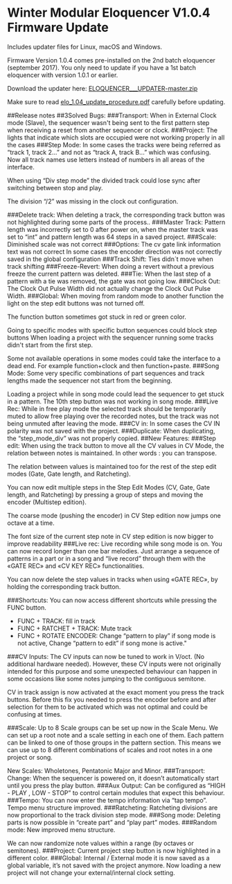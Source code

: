 # Winter Modular Eloquencer V1.0.4 Firmware Update

Includes updater files for Linux, macOS and Windows.

Firmware Version 1.0.4 comes pre-installed on the 2nd batch eloquencer (september 2017). You only need to update if you have a 1st batch eloquencer with version 1.0.1 or earlier.

Download the updater here: [ELOQUENCER___UPDATER-master.zip](https://github.com/enoughframes/ELOQUENCER___UPDATER/archive/master.zip)

Make sure to read [elo_1.04_update_procedure.pdf](https://github.com/enoughframes/ELOQUENCER___UPDATER/blob/master/elo_1.04_update_procedure.pdfom) carefully before updating.

##Release notes
##3Solved Bugs:
###Transport:
When in External Clock mode (Slave), the sequencer wasn't being sent to the first pattern
step when receiving a reset from another sequencer or clock.
###Project:
The lights that indicate which slots are occupied were not working properly in all the cases
###Step Mode:
In some cases the tracks were being referred as “track 1, track 2…” and not as “track A,
track B...” which was confusing. Now all track names use letters instead of numbers in all
areas of the interface.

When using “Div step mode” the divided track could lose sync after switching between stop
and play.

The division “/2” was missing in the clock out configuration.

###Delete track:
When deleting a track, the corresponding track button was not highlighted during some parts
of the process..
###Master Track:
Pattern length was incorrectly set to 0 after power on, when the master track was set to “int”
and pattern length was 64 steps in a saved project.
###Scale:
Diminished scale was not correct
###Options:
The cv gate link information text was not correct
In some cases the encoder direction was not correctly saved in the global configuration
###Track Shift:
Ties didn´t move when track shifting
###Freeze-Revert:
When doing a revert without a previous freeze the current pattern was deleted.
###Tie:
When the last step of a pattern with a tie was removed, the gate was not going low.
###Clock Out:
The Clock Out Pulse Width did not actually change the Clock Out Pulse Width.
###Global:
When moving from random mode to another function the light on the step edit buttons was
not turned off.

The function button sometimes got stuck in red or green color.

Going to specific modes with specific button sequences could block step buttons
When loading a project with the sequencer running some tracks didn't start from the first
step.

Some not available operations in some modes could take the interface to a dead end. For
example function+clock and then function+paste.
###Song Mode:
Some very specific combinations of part sequences and track lengths made the sequencer
not start from the beginning.

Loading a project while in song mode could lead the sequencer to get stuck in a pattern.
The 10th step button was not working in song mode.
###Live Rec:
While in free play mode the selected track should be temporarily muted to allow free playing
over the recorded notes, but the track was not being unmuted after leaving the mode.
###CV in:
In some cases the CV IN polarity was not saved with the project.
###Duplicate:
When duplicating, the “step_mode_div” was not properly copied.
##New Features:
###Step edit:
When using the track button to move all the CV values in CV Mode, the relation between
notes is maintained. In other words : you can transpose.

The relation between values is maintained too for the rest of the step edit modes (Gate, Gate
length, and Ratcheting).

You can now edit multiple steps in the Step Edit Modes (CV, Gate, Gate length, and
Ratcheting) by pressing a group of steps and moving the encoder (Multistep edition).

The coarse mode (pushing the encoder) in CV Step edition now jumps one octave at a time.

The font size of the current step note in CV step edition is now bigger to improve readability
###Live rec:
Live recording while song mode is on. You can now record longer than one bar melodies.
Just arrange a sequence of patterns in a part or in a song and “live record” through them
with the «GATE REC» and «CV KEY REC» functionalities.

You can now delete the step values in tracks when using «GATE REC», by holding the
corresponding track button.

###Shortcuts:
You can now access different shortcuts while pressing the FUNC button.
* FUNC + TRACK: fill in track
* FUNC + RATCHET + TRACK: Mute track
* FUNC + ROTATE ENCODER: Change “pattern to play” if song mode is not active, Change
“pattern to edit” if song mone is active."

###CV Inputs:
The CV inputs can now be tuned to work in V/oct. (No additional hardware needed).
However, these CV inputs were not originally intended for this purpose and some
unexpected behaviour can happen in some occasions like some notes jumping to the
contiguous semitone.

CV in track assign is now activated at the exact moment you press the track buttons. Before
this fix you needed to press the encoder before and after selection for them to be activated
which was not optimal and could be confusing at times.

###Scale:
Up to 8 Scale groups can be set up now in the Scale Menu. We can set up a root note and a
scale setting in each one of them. Each pattern can be linked to one of those groups in the
pattern section. This means we can use up to 8 different combinations of scales and root
notes in a one project or song.

New Scales: Wholetones, Pentatonic Major and Minor.
###Transport:
Change: When the sequencer is powered on, it doesn’t automatically start until you press
the play button.
###Aux Output:
Can be configured as “HIGH - PLAY , LOW - STOP” to control certain modules that expect
this behaviour.
###Tempo:
You can now enter the tempo information via “tap tempo”.
Tempo menu structure improved.
###Ratcheting:
Ratcheting divisions are now proportional to the track division step mode.
###Song mode:
Deleting parts is now possible in “create part” and “play part” modes.
###Random mode:
New improved menu structure.

We can now randomize note values within a range (by octaves or semitones).
###Project:
Current project step button is now highlighted in a different color.
###Global:
Internal / External mode it is now saved as a global variable, it’s not saved with the project
anymore. Now loading a new project will not change your external/internal clock setting.
